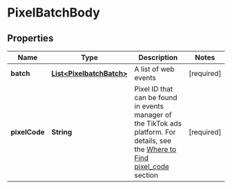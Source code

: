 # PixelBatchBody

## Properties
Name | Type | Description | Notes
------------ | ------------- | ------------- | -------------
**batch** | [**List&lt;PixelbatchBatch&gt;**](PixelbatchBatch.md) | A list of web events |[required]  
**pixelCode** | **String** | Pixel ID that can be found in events manager of the TikTok ads platform. For details, see the [Where to Find pixel_code](https://ads.tiktok.com/marketing_api/docs?id&#x3D;1739584855420929) section |[required]  
